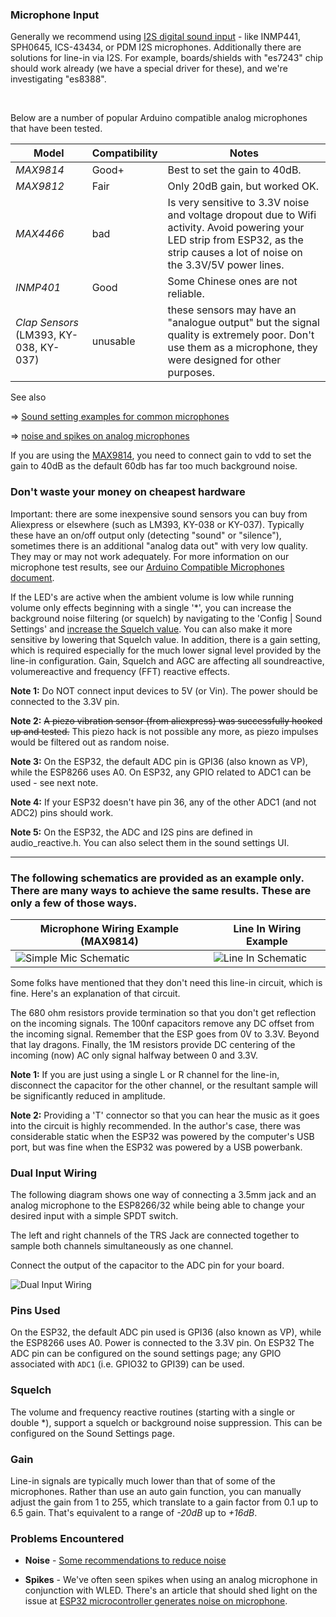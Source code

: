 ### Microphone Input

Generally we recommend using [I2S digital sound input](/WLEDSR/Digital-Microphone-Hookup) - like INMP441, SPH0645,  ICS-43434, or PDM I2S microphones. 
Additionally there are solutions for line-in via I2S. For example, boards/shields with "es7243" chip should work already (we have a special driver for these), and we're investigating "es8388".

<br/>

Below are a number of popular Arduino compatible analog microphones that have been tested.

Model | Compatibility | Notes
--- | --- | ---
*MAX9814* | Good+ | Best to set the gain to 40dB.
*MAX9812* | Fair | Only 20dB gain, but worked OK.
*MAX4466* | bad | Is very sensitive to 3.3V noise and voltage dropout due to Wifi activity. Avoid powering your LED strip from ESP32, as the strip causes a lot of noise on the 3.3V/5V power lines.
*INMP401* | Good | Some Chinese ones are not reliable.
*Clap Sensors* (LM393, KY-038, KY-037) | unusable | these sensors may have an "analogue output" but the signal quality is extremely poor. Don't use them as a microphone, they were designed for other purposes.

See also 

&rArr; [Sound setting examples for common microphones](/WLEDSR/First-Time-Setup#sound-settings-getting-started-with-common-microphones)

&rArr; [noise and spikes on analog microphones](/WLEDSR/Noise-and-Spikes#both-platforms)

If you are using the [MAX9814](https://learn.adafruit.com/adafruit-agc-electret-microphone-amplifier-max9814/), you need to connect gain to vdd to set the gain to 40dB as the default 60db has far too much background noise. 

### Don't waste your money on cheapest hardware

Important: there are some inexpensive sound sensors you can buy from Aliexpress or elsewhere (such as LM393, KY-038 or KY-037). Typically these have an on/off output only (detecting "sound" or "silence"), sometimes there is an additional "analog data out" with very low quality. They may or may not work adequately. For more information on our microphone test results, see our [Arduino Compatible Microphones document](https://github.com/atuline/WLED/blob/assets/docs/Microphones.pdf).

If the LED's are active when the ambient volume is low while running volume only effects beginning with a single '*', you can increase the background noise filtering (or squelch) by navigating to the 'Config | Sound Settings' and [increase the Squelch value](/WLEDSR/Sound-Settings#how-to). You can also make it more sensitive by lowering that Squelch value. In addition, there is a gain setting, which is required especially for the much lower signal level provided by the line-in configuration. Gain, Squelch and AGC are affecting all soundreactive, volumereactive and frequency (FFT) reactive effects.

**Note 1:** Do NOT connect input devices to 5V (or Vin). The power should be connected to the 3.3V pin.

**Note 2:** ~~A piezo vibration sensor (from aliexpress) was successfully hooked up and tested.~~ This piezo hack is not possible any more, as piezo impulses would be filtered out as random noise.

**Note 3:** On the ESP32, the default ADC pin is GPI36 (also known as VP), while the ESP8266 uses A0. On ESP32, any GPIO related to ADC1 can be used - see next note.

**Note 4:** If your ESP32 doesn't have pin 36, any of the other ADC1 (and not ADC2) pins should work.

**Note 5:** On the ESP32, the ADC and I2S pins are defined in audio_reactive.h. You can also select them in the sound settings UI.



***

### The following schematics are provided as an example only. There are many ways to achieve the same results. These are only a few of those ways.

Microphone Wiring Example (MAX9814) | Line In Wiring Example
--- | ---
![Simple Mic Schematic](https://raw.githubusercontent.com/atuline/WLED/assets/media/WLED_Simple_Mic_Wiring.png) | ![Line In Schematic](https://raw.githubusercontent.com/atuline/WLED/assets/media/WLED_Line_In_Wiring.png)

Some folks have mentioned that they don't need this line-in circuit, which is fine. Here's an explanation of that circuit.

The 680 ohm resistors provide termination so that you don't get reflection on the incoming signals. The 100nf capacitors remove any DC offset from the incoming signal. Remember that the ESP goes from 0V to 3.3V. Beyond that lay dragons. Finally, the 1M resistors provide DC centering of the incoming (now) AC only signal halfway between 0 and 3.3V.

**Note 1:** If you are just using a single L or R channel for the line-in, disconnect the capacitor for the other channel, or the resultant sample will be significantly reduced in amplitude.

**Note 2:** Providing a 'T' connector so that you can hear the music as it goes into the circuit is highly recommended. In the author's case, there was considerable static when the ESP32 was powered by the computer's USB port, but was fine when the ESP32 was powered by a USB powerbank.

### Dual Input Wiring
The following diagram shows one way of connecting a 3.5mm jack and an analog microphone to the ESP8266/32 while being able to change your desired input with a simple SPDT switch.

The left and right channels of the TRS Jack are connected together to sample both channels simultaneously as one channel.

Connect the output of the capacitor to the ADC pin for your board.

![Dual Input Wiring](https://raw.githubusercontent.com/atuline/WLED/assets/media/WLED_Reactive_Adv_Wiring.png)

### Pins Used
On the ESP32, the default ADC pin used is GPI36 (also known as VP), while the ESP8266 uses A0. Power is connected to the 3.3V pin. On ESP32 The ADC pin can be configured on the sound settings page; any GPIO associated with `ADC1` (i.e. GPIO32 to GPI39) can be used.

### Squelch
The volume and frequency reactive routines (starting with a single or double *), support a squelch or background noise suppression. This can be configured on the Sound Settings page.

### Gain
Line-in signals are typically much lower than that of some of the microphones. Rather than use an auto gain function, you can manually adjust the gain from 1 to 255, which translate to a gain factor from 0.1 up to 6.5 gain. That's equivalent to a range of _-20dB_ up to _+16dB_.

### Problems Encountered

* **Noise** - [Some recommendations to reduce noise](/WLEDSR/First-Time-Setup#noise-and-spikes)

* **Spikes** - We've often seen spikes when using an analog microphone in conjunction with WLED. There's an article that should shed light on the issue at [ESP32 microcontroller generates noise on microphone](https://electronics.stackexchange.com/questions/368867/esp32-microcontroller-generates-noise-on-microphone).
